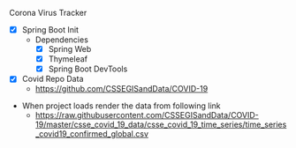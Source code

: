 Corona Virus Tracker

- [x] Spring Boot Init
	- Dependencies
		- [x] Spring Web
		- [x] Thymeleaf
		- [x] Spring Boot DevTools
- [x] Covid Repo Data
	- https://github.com/CSSEGISandData/COVID-19
- When project loads render the data from following link
	- https://raw.githubusercontent.com/CSSEGISandData/COVID-19/master/csse_covid_19_data/csse_covid_19_time_series/time_series_covid19_confirmed_global.csv
